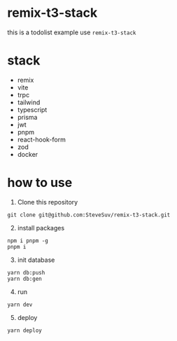 # remix-t3-stack

this is a todolist example use `remix-t3-stack`

# stack

- remix
- vite
- trpc
- tailwind
- typescript
- prisma
- jwt
- pnpm
- react-hook-form
- zod
- docker

# how to use

1. Clone this repository

```
git clone git@github.com:SteveSuv/remix-t3-stack.git
```

2. install packages

```
npm i pnpm -g
pnpm i
```

3. init database

```
yarn db:push
yarn db:gen
```

4. run

```
yarn dev
```

5. deploy

```
yarn deploy
```
